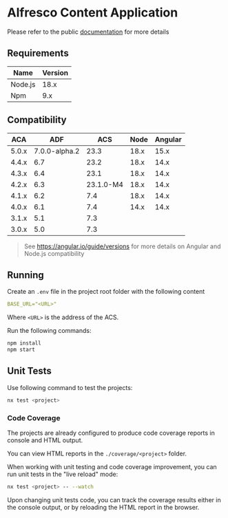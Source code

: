 # Alfresco Content Application

Please refer to the public [documentation](https://alfresco-content-app.netlify.app/) for more details

## Requirements

| Name    | Version |
|---------|---------|
| Node.js | 18.x    |
| Npm     | 9.x     |

## Compatibility

| ACA   | ADF           | ACS       | Node | Angular |
|-------|---------------|-----------|------|---------|
| 5.0.x | 7.0.0-alpha.2 | 23.3      | 18.x | 15.x    |
| 4.4.x | 6.7           | 23.2      | 18.x | 14.x    |
| 4.3.x | 6.4           | 23.1      | 18.x | 14.x    |
| 4.2.x | 6.3           | 23.1.0-M4 | 18.x | 14.x    |
| 4.1.x | 6.2           | 7.4       | 18.x | 14.x    |
| 4.0.x | 6.1           | 7.4       | 14.x | 14.x    |
| 3.1.x | 5.1           | 7.3       |      |         |
| 3.0.x | 5.0           | 7.3       |      |         |

> See <https://angular.io/guide/versions> for more details on Angular and Node.js compatibility

## Running

Create an `.env` file in the project root folder with the following content

```yml
BASE_URL="<URL>"
```

Where `<URL>` is the address of the ACS.

Run the following commands:

```sh
npm install
npm start
```

## Unit Tests

Use following command to test the projects:

```sh
nx test <project>
```

### Code Coverage

The projects are already configured to produce code coverage reports in console and HTML output.

You can view HTML reports in the `./coverage/<project>` folder.

When working with unit testing and code coverage improvement, you can run unit tests in the "live reload" mode:

```sh
nx test <project> -- --watch
```

Upon changing unit tests code, you can track the coverage results either in the console output, or by reloading the HTML report in the browser.

